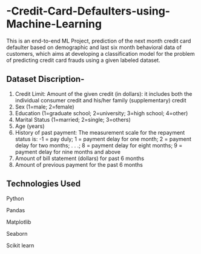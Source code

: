 # -Credit-Card-Defaulters-using-Machine-Learning
This is an end-to-end ML Project, prediction of the next month credit card defaulter based on demographic and last six month behavioral data of customers, which aims at developing a classification model for the problem of predicting credit card frauds using a given labeled dataset.

## Dataset Discription-
1. Credit Limit: Amount of the given credit (in dollars): it includes both the individual consumer credit and his/her family (supplementary) credit
2. Sex (1=male; 2=female)
3. Education (1=graduate school; 2=university; 3=high school; 4=other)
4. Marital Status (1=married; 2=single; 3=others)
5. Age (years)
6. History of past payment: The measurement scale for the repayment status is: -1 = pay duly; 1 = payment delay for one month; 2 = payment delay for two months; . . .; 8     = payment delay for eight months; 9 = payment delay for nine months and above
7. Amount of bill statement (dollars) for past 6 months
8. Amount of previous payment for the past 6 months

## Technologies Used
Python

Pandas

Matplotlib

Seaborn

Scikit learn


   

 

